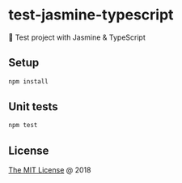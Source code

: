 # test-jasmine-typescript

:ledger: Test project with Jasmine & TypeScript

## Setup

```bash
npm install
```

## Unit tests

```bash
npm test
```

## License

[The MIT License](http://piecioshka.mit-license.org) @ 2018
